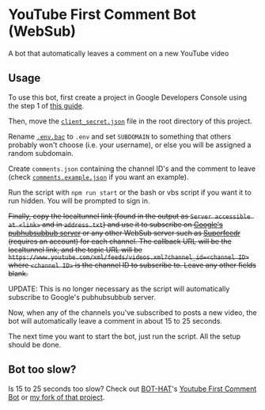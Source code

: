 # YouTube First Comment Bot (WebSub)

A bot that automatically leaves a comment on a new YouTube video

## Usage

To use this bot, first create a project in Google Developers Console using the step 1 of
[this guide](https://developers.google.com/youtube/v3/quickstart/nodejs#step_1_turn_on_the).

Then, move the [`client_secret.json`](client_secret.json) file in the root directory of this project.

Rename [`.env.bac`](.env.bac) to `.env` and set `SUBDOMAIN` to something that others probably won't choose
(i.e. your username), or else you will be assigned a random subdomain.

Create `comments.json` containing the channel ID's and the comment to leave (check
[`comments.example.json`](comments.example.json) if you want an example).

Run the script with `npm run start` or the bash or vbs script if you want it to run hidden. You will be prompted
to sign in.

~~Finally, copy the localtunnel link (found in the output as `Server accessible at <link>` and in
`address.txt`) and use it to subscribe on
[Google's pubhubsubbub server](https://pubsubhubbub.appspot.com/subscribe) or any other WebSub server such
as [Superfeedr](https://superfeedr.com/) (requires an account) for each channel. The callback URL will be the
localtunnel link, and the topic URL will be `https://www.youtube.com/xml/feeds/videos.xml?channel_id=<channel ID>`
where `<channel ID>` is the channel ID to subscribe to. Leave any other fields blank.~~

UPDATE: This is no longer necessary as the script will automatically subscribe to Google's pubhubsubbub server.

Now, when any of the channels you've subscribed to posts a new video, the bot will automatically leave a comment
in about 15 to 25 seconds.

The next time you want to start the bot, just run the script. All the setup should be done.

## Bot too slow?

Is 15 to 25 seconds too slow? Check out [BOT-HAT](../../../../BOT-HAT)'s
[Youtube First Comment Bot](../../../../BOT-HAT/Youtube-First-Comment-Bot) or
[my fork of that project](../../../Youtube-First-Comment-Bot).